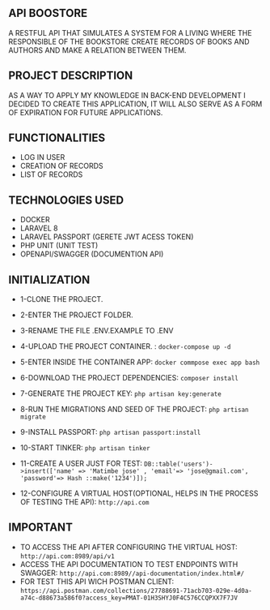## API BOOSTORE
A RESTFUL API THAT SIMULATES A SYSTEM FOR A LIVING WHERE THE RESPONSIBLE OF THE BOOKSTORE CREATE RECORDS OF BOOKS AND AUTHORS AND MAKE A RELATION BETWEEN THEM.


## PROJECT DESCRIPTION
AS A WAY TO APPLY MY KNOWLEDGE IN BACK-END DEVELOPMENT I DECIDED TO CREATE THIS APPLICATION, IT WILL ALSO SERVE AS A FORM OF EXPIRATION FOR FUTURE APPLICATIONS.


## FUNCTIONALITIES
- LOG IN USER
- CREATION OF RECORDS
- LIST OF RECORDS


## TECHNOLOGIES USED
- DOCKER
- LARAVEL 8
- LARAVEL PASSPORT (GERETE JWT ACESS TOKEN)
- PHP UNIT (UNIT TEST)
- OPENAPI/SWAGGER (DOCUMENTION API)


## INITIALIZATION
- 1-CLONE THE PROJECT.

- 2-ENTER THE PROJECT FOLDER.

- 3-RENAME THE FILE .ENV.EXAMPLE TO .ENV

- 4-UPLOAD THE PROJECT CONTAINER. : `docker-compose up -d`

- 5-ENTER INSIDE THE CONTAINER APP: `docker commpose exec app bash`

- 6-DOWNLOAD THE PROJECT DEPENDENCIES: `composer install`

- 7-GENERATE THE PROJECT KEY: `php artisan key:generate`

- 8-RUN THE MIGRATIONS AND SEED OF THE PROJECT: `php artisan migrate`

- 9-INSTALL PASSPORT: `php artisan passport:install`

- 10-START TINKER: `php artisan tinker`

- 11-CREATE A USER JUST FOR TEST: `DB::table('users')->insert(['name' => 'Matimbe jose' , 'email'=> 'jose@gmail.com', 'password'=> Hash ::make('1234')]);`

- 12-CONFIGURE A VIRTUAL HOST(OPTIONAL, HELPS IN THE PROCESS OF TESTING THE API): `http://api.com`


## IMPORTANT
- TO ACCESS THE API AFTER CONFIGURING THE VIRTUAL HOST: `http://api.com:8989/api/v1`
- ACCESS THE API DOCUMENTATION TO TEST ENDPOINTS WITH SWAGGER: `http://api.com:8989//api-documentation/index.html#/`
- FOR TEST THIS API WICH POSTMAN CLIENT: `https://api.postman.com/collections/27788691-71acb703-029e-4d0a-a74c-d88673a586f0?access_key=PMAT-01H3SHYJ0F4C576CCQPXX7F7JV`
